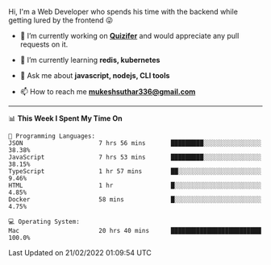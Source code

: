 Hi, I'm a Web Developer who spends his time with the backend while getting lured by the frontend 😜

- 🔭 I’m currently working on **[Quizifer](https://github.com/SutharMukesh/Quizifer/)** and would appreciate any pull requests on it.

- 🌱 I’m currently learning **redis, kubernetes**

- 💬 Ask me about **javascript, nodejs, CLI tools**

- 📫 How to reach me **mukeshsuthar336@gmail.com**

---
<!--START_SECTION:waka-->
📊 **This Week I Spent My Time On** 

```text
💬 Programming Languages: 
JSON                     7 hrs 56 mins       █████████░░░░░░░░░░░░░░░░   38.38% 
JavaScript               7 hrs 53 mins       █████████░░░░░░░░░░░░░░░░   38.15% 
TypeScript               1 hr 57 mins        ██░░░░░░░░░░░░░░░░░░░░░░░   9.46% 
HTML                     1 hr                █░░░░░░░░░░░░░░░░░░░░░░░░   4.85% 
Docker                   58 mins             █░░░░░░░░░░░░░░░░░░░░░░░░   4.75%

💻 Operating System: 
Mac                      20 hrs 40 mins      █████████████████████████   100.0%

```


 Last Updated on 21/02/2022 01:09:54 UTC
<!--END_SECTION:waka-->
